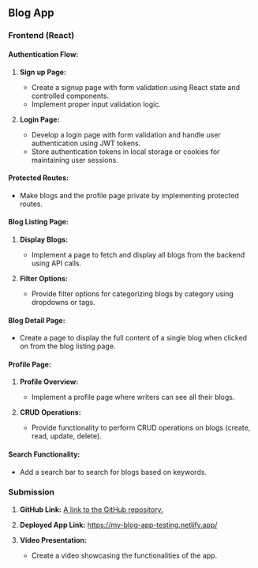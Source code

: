 ## Blog App

### Frontend (React)

#### Authentication Flow:

1. **Sign up Page:**
   - Create a signup page with form validation using React state and controlled components.
   - Implement proper input validation logic.

2. **Login Page:**
   - Develop a login page with form validation and handle user authentication using JWT tokens.
   - Store authentication tokens in local storage or cookies for maintaining user sessions.

#### Protected Routes:

- Make blogs and the profile page private by implementing protected routes.

#### Blog Listing Page:

1. **Display Blogs:**
   - Implement a page to fetch and display all blogs from the backend using API calls.

2. **Filter Options:**
   - Provide filter options for categorizing blogs by category using dropdowns or tags.

#### Blog Detail Page:

- Create a page to display the full content of a single blog when clicked on from the blog listing page.

#### Profile Page:

1. **Profile Overview:**
   - Implement a profile page where writers can see all their blogs.

2. **CRUD Operations:**
   - Provide functionality to perform CRUD operations on blogs (create, read, update, delete).

#### Search Functionality:

- Add a search bar to search for blogs based on keywords.


### Submission

1. **GitHub Link:**
   [A link to the GitHub repository.](https://github.com/pintu544/Blog-App-Frontend-React)

2. **Deployed App Link:**
   https://my-blog-app-testing.netlify.app/

3. **Video Presentation:**
   - Create a video showcasing the functionalities of the app.



